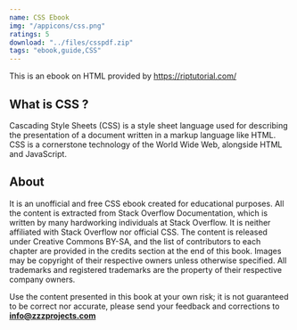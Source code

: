 ```yaml
---
name: CSS Ebook
img: "/appicons/css.png"
ratings: 5
download: "../files/csspdf.zip"
tags: "ebook,guide,CSS"
---
```


This is an ebook on HTML provided by <a href="https://riptutorial.com/" >https://riptutorial.com/</a>

## What is CSS ?

Cascading Style Sheets (CSS) is a style sheet language used for describing the presentation of a document written in a markup language like HTML. CSS is a cornerstone technology of the World Wide Web, alongside HTML and JavaScript.

## About

It is an unofficial and free CSS ebook created for educational purposes. All the content is
extracted from Stack Overflow Documentation, which is written by many hardworking individuals at
Stack Overflow. It is neither affiliated with Stack Overflow nor official CSS.
The content is released under Creative Commons BY-SA, and the list of contributors to each
chapter are provided in the credits section at the end of this book. Images may be copyright of
their respective owners unless otherwise specified. All trademarks and registered trademarks are
the property of their respective company owners.

Use the content presented in this book at your own risk; it is not guaranteed to be correct nor
accurate, please send your feedback and corrections to **info@zzzprojects.com**
